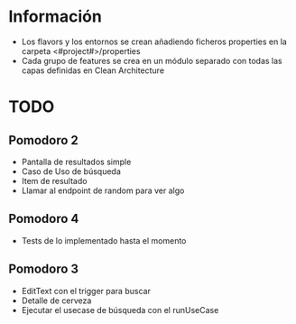 # Información
- Los flavors y los entornos se crean añadiendo ficheros properties en la carpeta <#project#>/properties
- Cada grupo de features se crea en un módulo separado con todas las capas definidas en Clean Architecture

# TODO
## Pomodoro 2
- Pantalla de resultados simple
- Caso de Uso de búsqueda
- Item de resultado
- Llamar al endpoint de random para ver algo

## Pomodoro 4
- Tests de lo implementado hasta el momento

## Pomodoro 3
- EditText con el trigger para buscar
- Detalle de cerveza
- Ejecutar el usecase de búsqueda con el runUseCase